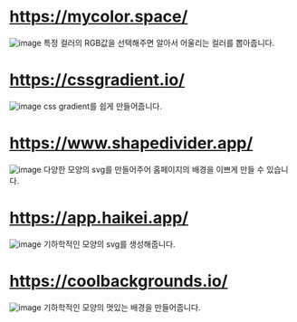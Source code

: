 # https://mycolor.space/
![image](https://user-images.githubusercontent.com/54930877/144743168-cc4ba4a6-680a-4540-a562-43cf0cd0ccad.png)
특정 컬러의 RGB값을 선택해주면 알아서 어울리는 컬러를 뽑아줍니다. 

# https://cssgradient.io/
![image](https://user-images.githubusercontent.com/54930877/144743193-077b8891-d6ed-4d70-9a84-061e1b222dd6.png)
css gradient를 쉽게 만들어줍니다. 

# https://www.shapedivider.app/
![image](https://user-images.githubusercontent.com/54930877/144743252-b0d2cb02-0b58-4b78-9d11-a32e9ebb3035.png)
다양한 모양의 svg를 만들어주어 홈페이지의 배경을 이쁘게 만들 수 있습니다. 

# https://app.haikei.app/
![image](https://user-images.githubusercontent.com/54930877/144743324-7895611d-6c3e-4f2f-9c0a-23e30fa11323.png)
기하학적인 모양의 svg를 생성해줍니다. 

# https://coolbackgrounds.io/
![image](https://user-images.githubusercontent.com/54930877/144743359-ca930705-fc5a-4dde-954d-1e4074cfc47a.png)
기하학적인 모양의 멋있는 배경을 만들어줍니다. 
